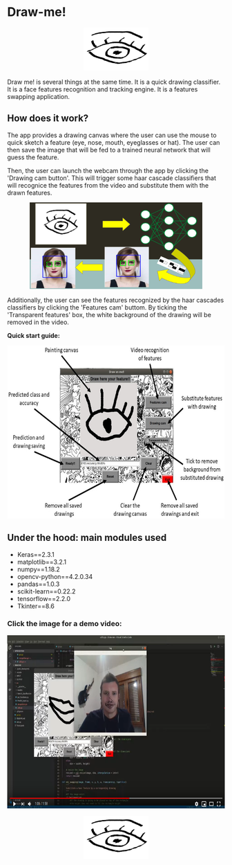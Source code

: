 # **Draw-me!**
<p align="center">
<img src='./INPUT/Eye_logo.png' alt="Draw me!" width="150" height="100"></p>


Draw me! is several things at the same time. It is a quick drawing classifier. It is a face features recognition and tracking engine. It is a features swapping application.

## How does it work?

The app provides a drawing canvas where the user can use the mouse to quick sketch a feature (eye, nose, mouth, eyeglasses or hat). The user can then save the image that will be fed to a trained neural network that will guess the feature.

Then, the user can launch the webcam through the app by clicking the 'Drawing cam button'. This will trigger some haar cascade classifiers that will recognice the features from the video and substitute them with the drawn features.

<p align="center">
<img src='./INPUT/App_flow.png' alt="Draw me!" width="400" height="200"></p>

Additionally, the user can see the features recognized by the haar cascades classifiers by clicking the 'Features cam' buttom. By ticking the 'Transparent features' box, the white background of the drawing will be removed in the video.

**Quick start guide:**
  <p align='center'>
      <img src='./INPUT/App_guide.jpg' alt="Draw me!" width="600" height="400"> </p>

## Under the hood: main modules used
+   Keras==2.3.1
+   matplotlib==3.2.1
+   numpy==1.18.2
+   opencv-python==4.2.0.34
+   pandas==1.0.3
+   scikit-learn==0.22.2
+   tensorflow==2.2.0
+   Tkinter==8.6

### **Click the image for a demo video:**
<p align='center'>
<a href="https://www.youtube.com/watch?v=VjCKxSiYEgo" target="_blank"><img src='./INPUT/Video_snapshot.png' width="600" height="400" title="Draw me! VIDEO DEMO" alt="Draw me!"></a></p>

<p align="center">
<img src='./INPUT/Eye_logo.png' alt="Draw me!" width="150" height="100"></p>